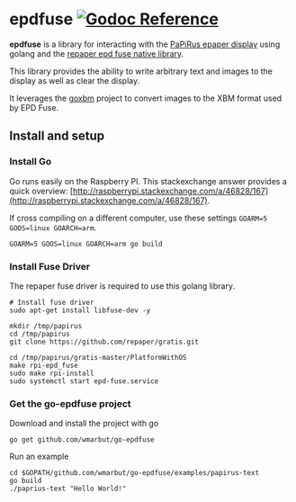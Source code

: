# epdfuse [![Godoc Reference](https://img.shields.io/badge/Godoc-Reference-blue.svg)](https://godoc.org/github.com/wmarbut/go-epdfuse)
**epdfuse** is a library for interacting with the [PaPiRus epaper display](https://www.adafruit.com/products/3335) using golang and the [repaper epd fuse native library](https://github.com/repaper/gratis).

This library provides the ability to write arbitrary text and images to the display as well as clear the display.

It leverages the [goxbm](https://github.com/wmarbut/goxbm) project to convert images to the XBM format used by EPD Fuse.

## Install and setup

### Install Go

Go runs easily on the Raspberry PI. This stackexchange answer provides a quick overview: [http://raspberrypi.stackexchange.com/a/46828/167](http://raspberrypi.stackexchange.com/a/46828/167).

If cross compiling on a different computer, use these settings `GOARM=5 GOOS=linux GOARCH=arm`.

    GOARM=5 GOOS=linux GOARCH=arm go build

### Install Fuse Driver

The repaper fuse driver is required to use this golang library.

    # Install fuse driver
    sudo apt-get install libfuse-dev -y

    mkdir /tmp/papirus
    cd /tmp/papirus
    git clone https://github.com/repaper/gratis.git

    cd /tmp/papirus/gratis-master/PlatformWithOS
    make rpi-epd_fuse
    sudo make rpi-install
    sudo systemctl start epd-fuse.service

### Get the go-epdfuse project

Download and install the project with go

    go get github.com/wmarbut/go-epdfuse

Run an example

    cd $GOPATH/github.com/wmarbut/go-epdfuse/examples/papirus-text
    go build
    ./paprius-text "Hello World!"


